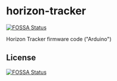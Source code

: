 # horizon-tracker
[![FOSSA Status](https://app.fossa.io/api/projects/git%2Bgithub.com%2Feduardocarvalhoecea%2Ftracker.svg?type=shield)](https://app.fossa.io/projects/git%2Bgithub.com%2Feduardocarvalhoecea%2Ftracker?ref=badge_shield)

Horizon Tracker firmware code ("Arduino")


## License
[![FOSSA Status](https://app.fossa.io/api/projects/git%2Bgithub.com%2Feduardocarvalhoecea%2Ftracker.svg?type=large)](https://app.fossa.io/projects/git%2Bgithub.com%2Feduardocarvalhoecea%2Ftracker?ref=badge_large)